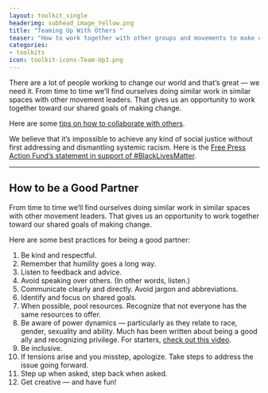 ```yaml
---
layout: toolkit_single
headerimg: subhead_image_Yellow.png
title: "Teaming Up With Others "
teaser: "How to work together with other groups and movements to make change."
categories:
- toolkits
icon: toolkit-icons-Team-Up3.png
---
```

There are a lot of people working to change our world and that’s great — we need it. From time to time we’ll find ourselves doing similar work in similar spaces with other movement leaders. That gives us an opportunity to work together toward our shared goals of making change.

Here are some <a href="#collaborate">tips on how to collaborate with others</a>.

We believe that it’s impossible to achieve any kind of social justice without first addressing and dismantling systemic racism. Here is the [Free Press Action Fund’s statement in support of #BlackLivesMatter](http://internet2016.net/blog/we-stand-blacklivesmatter).

***

## <a name="collaborate"></a>How to be a Good Partner

From time to time we’ll find ourselves doing similar work in similar spaces with other movement leaders. That gives us an opportunity to work together toward our shared goals of making change.

Here are some best practices for being a good partner:

 1. Be kind and respectful.
 1. Remember that humility goes a long way.
 1. Listen to feedback and advice.
 1. Avoid speaking over others. (In other words, listen.)
 1. Communicate clearly and directly. Avoid jargon and abbreviations.
 1. Identify and focus on shared goals.
 1. When possible, pool resources. Recognize that not everyone has the same resources to offer.
 1. Be aware of power dynamics — particularly as they relate to race, gender, sexuality and ability. Much has been written about being a good ally and recognizing privilege. For starters, [check out this video](https://www.youtube.com/watch?v=_dg86g-QlM0).
 1. Be inclusive.
 1. If tensions arise and you misstep, apologize. Take steps to address the issue going forward.
 1. Step up when asked, step back when asked.
 1. Get creative — and have fun!
